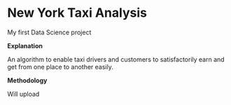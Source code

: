 # New York Taxi Analysis
My first Data Science project

**Explanation**


An algorithm to enable taxi drivers and customers to satisfactorily earn and get from one place to another easily.

**Methodology**


Will upload
